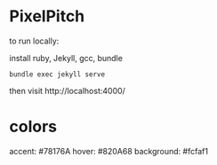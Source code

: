 # PixelPitch

to run locally:

install ruby, Jekyll, gcc, bundle


```bundle exec jekyll serve```


then visit http://localhost:4000/


# colors
accent: #78176A
hover: #820A68
background: #fcfaf1